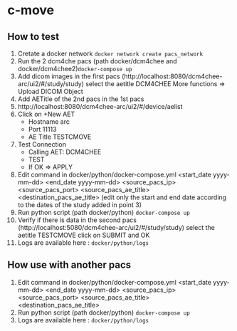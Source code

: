 # c-move

## How to test

  1. Cretate a docker network `docker network create pacs_network`
  2. Run the 2 dcm4che pacs (path docker/dcm4chee and docker/dcm4chee2)`docker-compose up`
  3. Add dicom images in the first pacs (http://localhost:8080/dcm4chee-arc/ui2/#/study/study) select the aetitle DCM4CHEE More functions => Upload DICOM Object
  4. Add AETitle of the 2nd pacs in the 1st pacs
  5. http://localhost:8080/dcm4chee-arc/ui2/#/device/aelist
  6. Click on +New AET
     * Hostname arc
     * Port 11113
     * AE Title TESTCMOVE
  7. Test Connection
     * Calling AET: DCM4CHEE
     * TEST
     * If OK => APPLY
  8. Edit command in docker/python/docker-compose.yml <start_date yyyy-mm-dd> <end_date yyyy-mm-dd> <source_pacs_ip> <source_pacs_port> <source_pacs_ae_title> <destination_pacs_ae_title> (edit only the start and end date according to the dates of the study added in point 3)
  9. Run python script (path docker/python) `docker-compose up`
  10. Verify if there is data in the second pacs (http://localhost:5080/dcm4chee-arc/ui2/#/study/study) select the aetitle TESTCMOVE click on SUBMIT and OK
  11. Logs are available here : `docker/python/logs`

## How use with another pacs

  1. Edit command in docker/python/docker-compose.yml <start_date yyyy-mm-dd> <end_date yyyy-mm-dd> <source_pacs_ip> <source_pacs_port> <source_pacs_ae_title> <destination_pacs_ae_title>
  2. Run python script (path docker/python) `docker-compose up`
  3. Logs are available here : `docker/python/logs`
